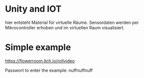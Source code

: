 # Unity and IOT

hier entsteht Material für virtuelle Räume. Sensordaten werden per Mikrocontroller erhoben und im virtuellen Raum visualisiert.

# Simple example

https://flowerroom.itch.io/rollvideo

Passwort to enter the example: nuffnuffnuff
